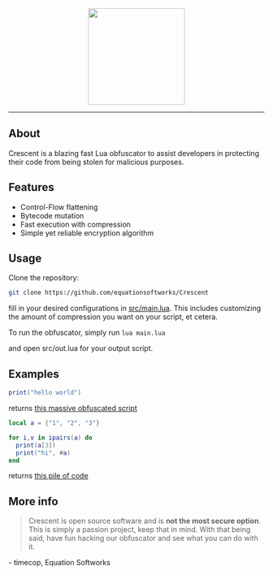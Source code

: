 <div align=center>
<img src="https://files.doxbin.gg/I6mh6PHZ.png" height=190>
</div>
<hr>


## About
Crescent is a blazing fast Lua obfuscator to assist developers in protecting their code from being stolen for malicious purposes.

## Features
- Control-Flow flattening
- Bytecode mutation
- Fast execution with compression
- Simple yet reliable encryption algorithm

## Usage
Clone the repository:
```bash
git clone https://github.com/equationsoftworks/Crescent 
```

fill in your desired configurations in [src/main.lua](https://github.com/equationsoftworks/Crescent/blob/main/src/main.lua). This includes customizing the amount of compression you want on your script, et cetera.

To run the obfuscator, simply run
```lua main.lua```

and open src/out.lua for your output script.

## Examples
```lua
print("hello world")
```
returns [this massive obfuscated script](https://raw.githubusercontent.com/equationsoftworks/Crescent/main/ex.lua)

```lua
local a = {"1", "2", "3"}

for i,v in ipairs(a) do
  print(a[3])
  print("hi", #a)
end
```

returns [this pile of code](https://raw.githubusercontent.com/equationsoftworks/Crescent/main/ex2.lua)


## More info
> Crescent is open source software and is **not the most secure option**. This is simply a passion project, keep that in mind.
With that being said, have fun hacking our obfuscator and see what you can do with it.

\- timecop, Equation Softworks
